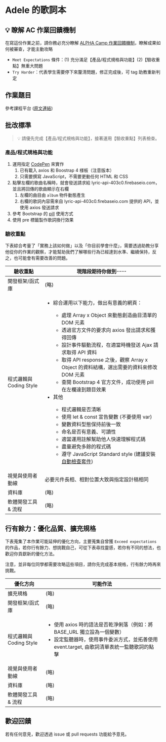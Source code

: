 # Adele 的歌詞本

## 💡 瞭解 AC 作業回饋機制

在寫這份作業之前，請你務必充分瞭解 <a href="https://github.com/ALPHACamp/web-grading-rubic" target="_blank">ALPHA Camp 作業回饋機制</a>，瞭解成果如何被審查，才能主動攻略

- `Meet Expectations` 條件：(1) 充分滿足【產品/程式規格與功能】(2)【驗收重點】無重大問題
- `Try Harder`：代表學生需要停下來釐清問題，修正完成後，可 tag 助教重新判定

## 作業題目

參考課程平台 (<a href="https://lighthouse.alphacamp.co/courses/41/assignments/1006" target="_blank">原文連結</a>)

## 批改標準

> 💡  請優先完成【產品/程式規格與功能】，接著運用【驗收重點】列表檢查。

### 產品/程式規格與功能

1. 運用指定 [CodePen](https://codepen.io/alpha-camp/pen/exQRyQ) 來實作
   1. 已有載入 axios 和 Boostrap 4 様板（注意版本）
   2. 只需要撰寫 JavaScript，不需要更動任何 HTML 和 CSS
2. 點擊左欄的歌曲名稱時，就會發送請求給 lyric-api-403c0.firebaseio.com，並且將回傳的歌曲顯示在右欄
   1. 左欄的曲目由 `album` 物件動態產生
   2. 右欄的歌詞內容需來自 lyric-api-403c0.firebaseio.com 提供的 API，並使用 axios 發送請求
3. 參考 Bootstrap 的 [pill](https://getbootstrap.com/docs/4.0/components/navs/) 使用方式
4. 使用 pre 標籤製作歌詞換行效果

### 驗收重點

下表綜合考量了「實務上該如何做」以及「你目前學會什麼」，需要透過助教分享他從你的作業的觀察，才能幫助我們了解哪些行為已經達到水準、繼續保持，反之，也可能會有需要改善的問題。

<table>
  <thead>
    <tr>
      <th>驗收重點</td>
      <th>現階段期待你做到⋯⋯</td>
    </tr>
  </thead>
  <tbody>
    <tr>
      <td>開發框架/函式庫</td>
      <td>(略)</td>
    </tr>
    <tr>
      <td>程式邏輯與 Coding Style</td>
      <td>
        <ul>
          <li>綜合運用以下能力，做出有意義的網頁：</li>
          <ul>
            <li>處理 Array x Object 來動態創造曲目清單的 DOM 元素</li>
            <li>透過官方文件的要求向 axios 發出請求和獲得回傳</li>
            <li>設計事件驅動流程，在適當時機發送 Ajax 請求取得 API 資料</li>
            <li>取得 API response 之後，觀察 Array x Object 的資料結構，選出需要的資料來修改 DOM 元素</li>
            <li>查閱 Bootstrap 4 官方文件，成功使用 pill 在左欄達到題目效果</li>
          </ul>
          <li>其他</li>
          <ul>
            <li>程式邏輯是否清晰</li>
            <li>使用 let & const 宣告變數 (不要使用 var)</li>
            <li>變數資料型態保持前後一致</li>
            <li>命名是否有意義、可讀性</li>
            <li>適當運用註解幫助他人快速理解程式碼</li>
            <li>盡量避免多餘的程式碼</li>
            <li>遵守 JavaScript Standard style (建議安裝<a href="https://standardjs.com/index.html#install" target="_blank">自動檢查套件</a>)</li>
          </ul>
        </ul>
      </td>
    </tr>
      <tr>
      <td>視覺與使用者動線</td>
      <td>必要元件長相、相對位置大致與指定設計稿相同</td>
    </tr>
    <tr>
      <td>資料庫</td>
      <td>(略)</td>
    </tr>
      <tr>
      <td>軟體開發工具 & 流程</td>
      <td>(略)</td>
    </tr>
  </tbody>
</table>

## 行有餘力：優化品質、擴充規格

下表蒐集了本作業可能延伸的優化方向，主要蒐集自曾獲 `Exceed expectations` 的作品，若你行有餘力、想挑戰自己，可從下表尋找靈感，若你有不同的想法，也歡迎你貢獻新的優化方法。

注意，並非每位同學都需要攻略這些項目，請你先完成基本規格，行有餘力時再來挑戰。

<table>
  <thead>
    <tr>
      <th>優化方向</td>
      <th>可能作法</td>
    </tr>
  </thead>
  <tbody>
    <tr>
      <td>擴充規格</td>
      <td>(略)</td>
    </tr>
    <tr>
      <td>開發框架/函式庫</td>
      <td>(略)</td>
    </tr>
    <tr>
      <td>程式邏輯與 Coding Style</td>
      <td>
        <ul>
          <li>使用 axios 時的語法是否乾淨俐落（例如：將 BASE_URL 獨立設為一個變數）</li>
          <li>設定監聽器時，使用事件委派方式，並拓善使用 event.target, 由歌詞清單表統一監聽歌詞的點擊</li>
        </ul>
      </td>
    </tr>
      <tr>
      <td>視覺與使用者動線</td>
      <td>(略)</td>
    </tr>
    <tr>
      <td>資料庫</td>
      <td>(略)</td>
    </tr>
      <tr>
      <td>軟體開發工具 & 流程</td>
      <td>(略)</td>
    </tr>
  </tbody>
</table>

## 歡迎回饋

若有任何意見，歡迎透過 issue 或 pull requests 功能給予意見。
